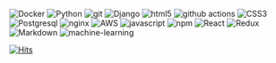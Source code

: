 <p>
  <img alt="Docker" src="https://img.shields.io/badge/-Docker-46a2f1?logo=docker&logoColor=white" />
  <img alt="Python" src="https://img.shields.io/badge/-python-306998?logo=python&logoColor=white" />
  <img alt="git" src="https://img.shields.io/badge/-Git-F05032?logo=git&logoColor=white" />
  <img alt="Django" src="https://img.shields.io/badge/-django-092e20?logo=django&logoColor=white" />
  <img alt="html5" src="https://img.shields.io/badge/-HTML5-E34F26?logo=html5&logoColor=white" />
  <img alt="github actions" src="https://img.shields.io/badge/-Github_Actions-2088FF?logo=github-actions&logoColor=white" />
  <img alt="CSS3" src="https://img.shields.io/badge/-CSS3-1572B6?logo=CSS3&logoColor=white">
  <img alt="Postgresql" src="https://img.shields.io/badge/-postgresql-4479A1?logo=postgresql&logoColor=white">
  <img alt="nginx" src="https://img.shields.io/badge/-Nginx-4479A1?logo=Nginx&logoColor=white">
  <img alt="AWS" src="https://img.shields.io/badge/-AWS-4479A1?logo=Amazon-AWS&logoColor=white">
  <img alt="javascript" src="https://img.shields.io/badge/-JavaScript-F0DB4F?logo=javascript&logoColor=white" />
  <img alt="npm" src="https://img.shields.io/badge/-NPM-CB3837?logo=npm&logoColor=white" />
  <img alt="React" src="https://img.shields.io/badge/-React-45b8d8?logo=react&logoColor=white" />
  <img alt="Redux" src="https://img.shields.io/badge/-Redux-764ABC?logo=redux&logoColor=white" />
  <img alt="Markdown" src="https://img.shields.io/badge/Markdown-000?logo=markdown&logoColor=white">
  <img alt="machine-learning" src="https://img.shields.io/badge/MachineLearning-000?logo=machinelearning&logoColor=white">

</p>

[![Hits](https://hits.seeyoufarm.com/api/count/incr/badge.svg?url=https%3A%2F%2Fgithub.com%2FTedhoon)](https://hits.seeyoufarm.com)
